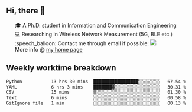 <h2 > Hi, there 👋 </h3>

<div >
 <ul>
 🎓 A Ph.D. student in Information and Communication Engineering <br>
 💻 Researching in Wireless Network Measurement (5G, BLE etc.)<br>
 :speech_balloon: Contact me through email if possible: <a href="mailto:ethanjia@sjtu.edu.cn"><img src="https://img.shields.io/badge/-ethanjia@sjtu.edu.cn-c14438?style=plastic&logo=Gmail&logoColor=white&link=mailto:mailto:ethanjia@sjtu.edu.cn"></a> <br>
  More info @ <a href="https://haifengjia.github.io">my home page</a>
 </ul>
</div>

<h2 >
Weekly worktime breakdown
</h1>


<!--START_SECTION:waka-->

```txt
Python           13 hrs 30 mins  █████████████████░░░░░░░░   67.54 %
YAML             6 hrs 3 mins    ███████▓░░░░░░░░░░░░░░░░░   30.31 %
CSV              15 mins         ▒░░░░░░░░░░░░░░░░░░░░░░░░   01.30 %
Text             6 mins          ░░░░░░░░░░░░░░░░░░░░░░░░░   00.58 %
GitIgnore file   1 min           ░░░░░░░░░░░░░░░░░░░░░░░░░   00.13 %
```

<!--END_SECTION:waka-->


